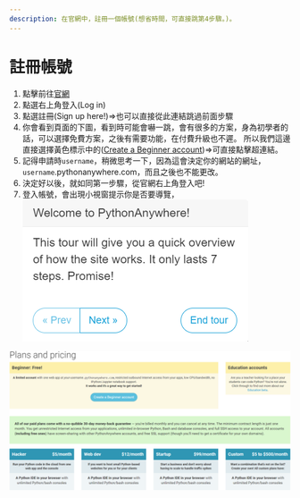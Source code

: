 ```yaml
---
description: 在官網中，註冊一個帳號(想省時間，可直接跳第4步驟。)。
---
```


# 註冊帳號



1. 點擊前往[官網](www.pythonanywhere.com)
2. 點選右上角登入\(Log in\)
3. 點選註冊\(Sign up here!\)=&gt;也可以直接從此連結跳過前面步驟
4. 你會看到頁面的下圖，看到時可能會嚇一跳，會有很多的方案，身為初學者的話，可以選擇免費方案，之後有需要功能，在付費升級也不遲。 所以我們這邊直接選擇黃色標示中的\([Create a Beginner account](https://www.pythonanywhere.com/registration/register/beginner/)\)=&gt;可直接點擊超連結。 
5. 記得申請時`username`，稍微思考一下，因為這會決定你的網站的網址， `username`.pythonanywhere.com，而且之後也不能更改。
6. 決定好以後，就如同第一步驟，從官網右上角登入吧!
7. 登入帳號，會出現小視窗提示你是否要導覽， ![](.gitbook/assets/dao-lan-ti-shi-.png) 

![&#x8A3B;&#x518A;&#x50F9;&#x683C;&#x65B9;&#x6848;](.gitbook/assets/zhu-ce-jia-ge-fang-an-.png)



